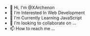 - 👋 Hi, I'm @XArchenon
- 👀 I'm Interested In Web Development
- 🌱 I'm Currently Learning JavaScript
- 💞️ I'm looking to collaborate on ...
- 📫 How to reach me ...


<!---
XArchenon/XArchenon is a ✨ special ✨ repository because its `README.md` (this file) appears on your GitHub profile.
You can click the Preview link to take a look at your changes.
--->
